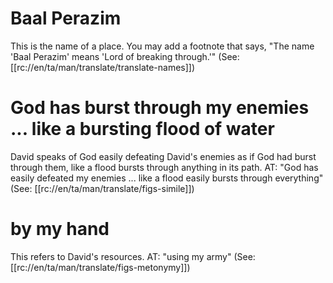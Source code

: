 # Baal Perazim

This is the name of a place. You may add a footnote that says, "The name 'Baal Perazim' means 'Lord of breaking through.'" (See: [[rc://en/ta/man/translate/translate-names]])

# God has burst through my enemies ... like a bursting flood of water

David speaks of God easily defeating David's enemies as if God had burst through them, like a flood bursts through anything in its path. AT: "God has easily defeated my enemies ... like a flood easily bursts through everything" (See: [[rc://en/ta/man/translate/figs-simile]])

# by my hand

This refers to David's resources. AT: "using my army" (See: [[rc://en/ta/man/translate/figs-metonymy]])

